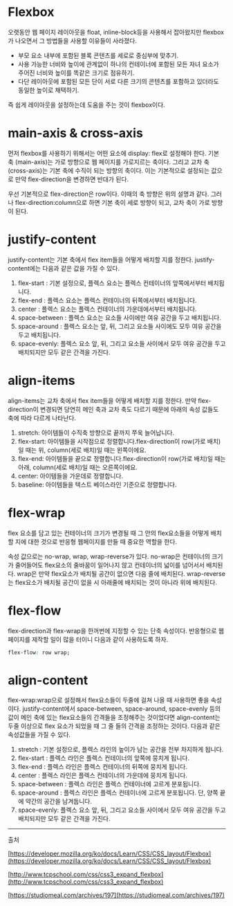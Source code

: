 # Flexbox

오랫동안 웹 페이지 레이아웃을 float, inline-block등을 사용해서 잡아왔지만 flexbox가 나오면서 그 방법들을 사용할 이유들이 사라졌다.

- 부모 요소 내부에 포함된 블록 콘텐츠를 세로로 중심부에 맞추기.
- 사용 가능한 너비와 높이에 관계없이 하나의 컨테이너에 포함된 모든 자녀 요소가 주어진 너비와 높이를 똑같은 크기로 점유하기.
- 다단 레이아웃에 포함된 모든 단이 서로 다른 크기의 콘텐츠를 포함하고 있더라도 동일한 높이로 채택하기.

즉 쉽게 레이아웃을 설정하는데 도움을 주는 것이 flexbox이다.

# main-axis & cross-axis

먼저 flexbox를 사용하기 위해서는 어떤 요소에 display: flex로 설정해야 한다. 기본 축 (main-axis)는 가로 방향으로 웹 페이지를 가로지르는 축이다. 그리고 교차 축(cross-axis)는 기본 축에 수직이 되는 방향의 축이다. 이는 기본적으로 설정되는 값으로 만약 flex-direction을 변경하면 반대가 된다. 

우선 기본적으로 flex-direction은 row이다. 이때의 축 방향은 위의 설명과 같다. 그러나 flex-direction:column으로 하면 기본 축이 세로 방향이 되고, 교차 축이 가로 방향이 된다. 

# justify-content

justify-content는 기본 축에서 flex item들을 어떻게 배치할 지를 정한다. justify-content에는 다음과 같은 값을 가질 수 있다.

1. flex-start : 기본 설정으로, 플렉스 요소는 플렉스 컨테이너의 앞쪽에서부터 배치됩니다.
2. flex-end : 플렉스 요소는 플렉스 컨테이너의 뒤쪽에서부터 배치됩니다.
3. center : 플렉스 요소는 플렉스 컨테이너의 가운데에서부터 배치됩니다.
4. space-between : 플렉스 요소는 요소들 사이에만 여유 공간을 두고 배치됩니다.
5. space-around : 플렉스 요소는 앞, 뒤, 그리고 요소들 사이에도 모두 여유 공간을 두고 배치됩니다.
6. space-evenly: 플렉스 요소 앞, 뒤, 그리고 요소들 사이에서 모두 여유 공간을 두고 배치되지만 모두 같은 간격을 가진다.


# align-items

align-items는 교차 축에서 flex item들을 어떻게 배치할 지를 정한다. 만약 flex-direction이 변경되면 당연히 메인 축과 교차 축도 다르기 때문에 아래의 속성 값들도 축에 따라 다르게 나타난다.

1. stretch: 아이템들이 수직축 방향으로 끝까지 쭈욱 늘어납니다.
2. flex-start: 아이템들을 시작점으로 정렬합니다.flex-direction이 row(가로 배치)일 때는 위, column(세로 배치)일 때는 왼쪽이에요.
3. flex-end: 아이템들을 끝으로 정렬합니다.flex-direction이 row(가로 배치)일 때는 아래, column(세로 배치)일 때는 오른쪽이에요.
4. center: 아이템들을 가운데로 정렬합니다.
5. baseline: 아이템들을 텍스트 베이스라인 기준으로 정렬합니다.

# flex-wrap

flex 요소를 담고 있는 컨테이너의 크기가 변경될 때 그 안의 flex요소들을 어떻게 배치할 지에 대한 것으로 반응형 웹페이지를 만들 때 중요한 역할을 한다.

속성 값으로는 no-wrap, wrap, wrap-reverse가 있다. no-wrap은 컨테이너의 크기가 줄어들어도 flex요소의 줄바꿈이 일어나지 않고 컨테이너의 넓이를 넘어서서 배치된다. wrap은 만약 flex요소가 배치될 공간이 없으면 다음 줄에 배치된다. wrap-reverse는 flex요소가 배치될 공간이 없을 시 아래줄에 배치되는 것이 아니라 위에 배치된다.

# flex-flow

flex-direction과 flex-wrap을 한꺼번에 지정할 수 있는 단축 속성이다. 반응형으로 웹페이지를 제작할 일이 많을 터이니 다음과 같이 사용하도록 하자.

```css
flex-flow: row wrap;
```

# align-content

flex-wrap:wrap으로 설정해서 flex요소들이 두줄에 걸쳐 나올 때 사용하면 좋을 속성이다.  justify-content에서 space-between, space-around, space-evenly 등의 값이 메인 축에 있는 flex요소들의 간격들을 조정해주는 것이었다면 align-content는 두줄 이상으로 flex 요소가 되었을 때 그 줄 들의 간격을 조정하는 것이다. 다음과 같은 속성값들을 가질 수 있다.

1. stretch : 기본 설정으로, 플렉스 라인의 높이가 남는 공간을 전부 차지하게 됩니다.
2. flex-start : 플렉스 라인은 플렉스 컨테이너의 앞쪽에 뭉치게 됩니다.
3. flex-end : 플렉스 라인은 플렉스 컨테이너의 뒤쪽에 뭉치게 됩니다.
4. center : 플렉스 라인은 플렉스 컨테이너의 가운데에 뭉치게 됩니다.
5. space-between : 플렉스 라인은 플렉스 컨테이너에 고르게 분포됩니다.
6. space-around : 플렉스 라인은 플렉스 컨테이너에 고르게 분포됩니다. 단, 양쪽 끝에 약간의 공간을 남겨둡니다.
7. space-evenly: 플렉스 요소 앞, 뒤, 그리고 요소들 사이에서 모두 여유 공간을 두고 배치되지만 모두 같은 간격을 가진다.

---

출처

[https://developer.mozilla.org/ko/docs/Learn/CSS/CSS_layout/Flexbox](https://developer.mozilla.org/ko/docs/Learn/CSS/CSS_layout/Flexbox)

[http://www.tcpschool.com/css/css3_expand_flexbox](http://www.tcpschool.com/css/css3_expand_flexbox)

[https://studiomeal.com/archives/197](https://studiomeal.com/archives/197)
